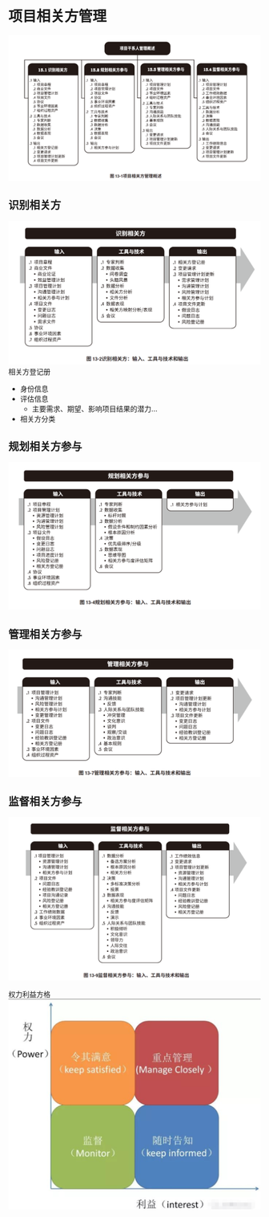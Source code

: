 # 项目相关方管理
![](../../img/pmbok/../../docs/img/pmbok/13.jpg)
## 识别相关方
![](../../img/pmbok/../../docs/img/pmbok/13.1.jpg)
相关方登记册
* 身份信息
* 评估信息
  * 主要需求、期望、影响项目结果的潜力...
* 相关方分类
## 规划相关方参与 
![](../../img/pmbok/../../docs/img/pmbok/13.2.jpg)
## 管理相关方参与
![](../../img/pmbok/../../docs/img/pmbok/13.3.jpg)
## 监督相关方参与
![](../../img/pmbok/../../docs/img/pmbok/13.4.jpg)

权力利益方格
![权力利益方格](../../img/../docs/img/pmbok/13.x.jpg)
